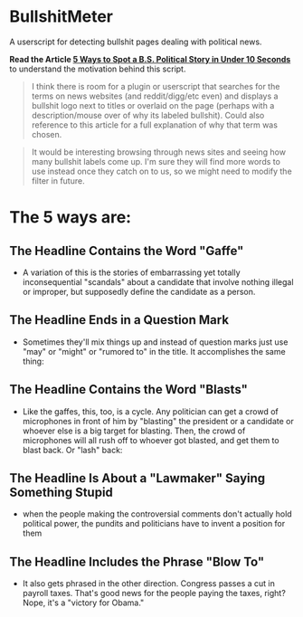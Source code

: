 BullshitMeter
=============

A userscript for detecting bullshit pages dealing with political news.

**Read the Article [5 Ways to Spot a B.S. Political Story in Under 10 Seconds](http://www.cracked.com/blog/5-ways-to-spot-b.s.-political-story-in-under-10-seconds/)** to understand the motivation behind this script.

>I think there is room for a plugin or userscript that searches for the terms on news websites (and reddit/digg/etc even) and displays a bullshit logo next to titles or overlaid on the page (perhaps with a description/mouse over of why its labeled bullshit). Could also reference to this article for a full explanation of why that term was chosen.

>It would be interesting browsing through news sites and seeing how many bullshit labels come up. I'm sure they will find more words to use instead once they catch on to us, so we might need to modify the filter in future.

# The 5 ways are:

## The Headline Contains the Word "Gaffe"

* A variation of this is the stories of embarrassing yet totally inconsequential "scandals" about a candidate that involve nothing illegal or improper, but supposedly define the candidate as a person.

## The Headline Ends in a Question Mark

* Sometimes they'll mix things up and instead of question marks just use "may" or "might" or "rumored to" in the title. It accomplishes the same thing:

## The Headline Contains the Word "Blasts"

* Like the gaffes, this, too, is a cycle. Any politician can get a crowd of microphones in front of him by "blasting" the president or a candidate or whoever else is a big target for blasting. Then, the crowd of microphones will all rush off to whoever got blasted, and get them to blast back. Or "lash" back:

## The Headline Is About a "Lawmaker" Saying Something Stupid
  
* when the people making the controversial comments don't actually hold political power, the pundits and politicians have to invent a position for them

## The Headline Includes the Phrase "Blow To"

* It also gets phrased in the other direction. Congress passes a cut in payroll taxes. That's good news for the people paying the taxes, right? Nope, it's a "victory for Obama."

